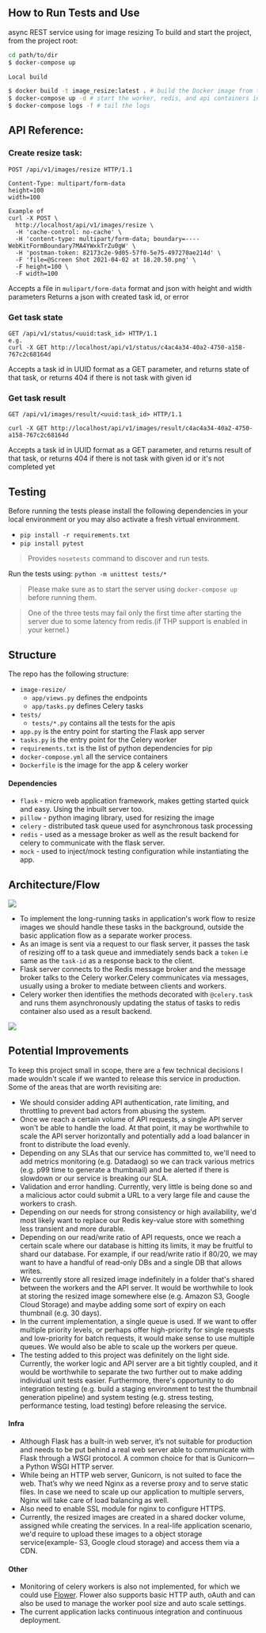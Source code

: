 ## How to Run Tests and Use
async REST service using for image resizing
To build and start the project, from the project root:
```bash
cd path/to/dir
$ docker-compose up

Local build

$ docker build -t image_resize:latest . # build the Docker image from the Dockerfile
$ docker-compose up -d # start the worker, redis, and api containers in the background
$ docker-compose logs -f # tail the logs
```

## API Reference:

### Create resize task:
```http request
POST /api/v1/images/resize HTTP/1.1

Content-Type: multipart/form-data
height=100
width=100

Example of 
curl -X POST \
  http://localhost/api/v1/images/resize \
  -H 'cache-control: no-cache' \
  -H 'content-type: multipart/form-data; boundary=----WebKitFormBoundary7MA4YWxkTrZu0gW' \
  -H 'postman-token: 82173c2e-9d05-57f0-5e75-497270ae214d' \
  -F 'file=@Screen Shot 2021-04-02 at 18.20.50.png' \
  -F height=100 \
  -F width=100

```
Accepts a file in `mulipart/form-data` format and json with height and width 
parameters
Returns a json with created task id, or error

### Get task state
```http request
GET /api/v1/status/<uuid:task_id> HTTP/1.1
e.g.
curl -X GET http://localhost/api/v1/status/c4ac4a34-40a2-4750-a158-767c2c68164d
```
Accepts a task id in UUID format as a GET parameter, and returns state of that 
task, or returns 404 if there is not task with given id

### Get task result
```http request
GET /api/v1/images/result/<uuid:task_id> HTTP/1.1

curl -X GET http://localhost/api/v1/images/result/c4ac4a34-40a2-4750-a158-767c2c68164d
```


Accepts a task id in UUID format as a GET parameter, and returns result of that 
task, or returns 404 if there is not task with given id or it's not completed
yet

## Testing
Before running the tests please install the following dependencies in your local environment or you may also activate a fresh virtual environment.
- `pip install -r requirements.txt`
- `pip install pytest`
>Provides `nosetests` command to discover and run tests.

Run the tests using: `python -m unittest tests/*`
> Please make sure as to start the server using `docker-compose up` before running them.

> One of the three tests may fail only the first time after starting the server due to some latency from redis.(if THP support is enabled in your kernel.)

## Structure
The repo has the following structure:
- `image-resize/`
  - `app/views.py` defines the endpoints
  - `app/tasks.py` defines Celery tasks
- `tests/`
  - `tests/*.py` contains all the tests for the apis
- `app.py` is the entry point for starting the Flask app server
- `tasks.py` is the entry point for the Celery worker
- `requirements.txt` is the list of python dependencies for pip
- `docker-compose.yml` all the service containers
- `Dockerfile` is the image for the app & celery worker

#### Dependencies
 - `flask` - micro web application framework, makes getting started quick and easy. Using the inbuilt server too.
 - `pillow` - python imaging library, used for resizing the image
 - `celery` - distributed task queue used for asynchronous task processing
 - `redis` - used as a message broker as well as the result backend for celery to communicate with the flask server.
-  `mock` - used to inject/mock testing configuration while instantiating the app.

## Architecture/Flow

<img src="./task_queue_03.svg">

- To implement the long-running tasks in application's work flow to resize images we should handle these tasks in the background, outside the basic application flow as a separate worker process.
- As an image is sent via a request to our flask server, it passes the task of resizing off to a task queue and immediately sends back a `token` i.e same as the `task-id` as a response back to the client.
- Flask server connects to the Redis message broker and the message broker talks to the Celery worker.Celery communicates via messages, usually using a broker to mediate between clients and workers. 
- Celery worker then identifies the methods decorated with `@celery.task` and runs them asynchronously updating the status of tasks to redis container also used as a result backend.

<img src="./architecture.png">


## Potential Improvements
To keep this project small in scope, there are a few technical decisions I made wouldn't scale if we wanted to release this service in production. Some of the areas that are worth revisiting are:
- We should consider adding API authentication, rate limiting, and throttling to prevent bad actors from abusing the system.
- Once we reach a certain volume of API requests, a single API server won't be able to handle the load. At that point, it may be worthwhile to scale the API server horizontally and potentially add a load balancer in front to distribute the load evenly.
- Depending on any SLAs that our service has committed to, we'll need to add metrics monitoring (e.g. Datadaog) so we can track various metrics (e.g. p99 time to generate a thumbnail) and be alerted if there is slowdown or our service is breaking our SLA.
- Validation and error handling. Currently, very little is being done so and a malicious actor could submit a URL to a very large file and cause the workers to crash.
- Depending on our needs for strong consistency or high availability, we'd most likely want to replace our Redis key-value store with something less transient and more durable.
- Depending on our read/write ratio of API requests, once we reach a certain scale where our database is hitting its limits, it may be fruitful to shard our database. For example, if our read/write ratio if 80/20, we may want to have a handful of read-only DBs and a single DB that allows writes.
- We currently store all resized image indefinitely in a folder that's shared between the workers and the API server. It would be worthwhile to look at storing the resized image somewhere else (e.g. Amazon S3, Google Cloud Storage) and maybe adding some sort of expiry on each thumbnail (e.g. 30 days).
- In the current implementation, a single queue is used. If we want to offer multiple priority levels, or perhaps offer high-priority for single requests and low-priority for batch requests, it would make sense to use multiple queues. We would also be able to scale up the workers per queue.
- The testing added to this project was definitely on the light side. Currently, the worker logic and API server are a bit tightly coupled, and it would be worthwhile to separate the two further out to make adding individual unit tests easier. Furthermore, there's opportunity to do integration testing (e.g. build a staging environment to test the thumbnail generation pipeline) and system testing (e.g. stress testing, performance testing, load testing) before releasing the service.


#### Infra
- Although Flask has a built-in web server, it’s not suitable for production and needs to be put behind a real web server able to communicate with Flask through a WSGI protocol. A common choice for that is Gunicorn— a Python WSGI HTTP server.
- While being an HTTP web server, Gunicorn, is not suited to face the web. That’s why we need Nginx as a reverse proxy and to serve static files. In case we need to scale up our application to multiple servers, Nginx will take care of load balancing as well.
- Also need to enable SSL module for nginx to configure HTTPS.
- Currently, the resized images are created in a shared docker volume, assigned while creating the services. In a real-life application scenario, we'd require to upload these images to a object storage service(example- S3, Google cloud storage) and access them via a CDN. 

#### Other
- Monitoring of celery workers is also not implemented, for which we could use [Flower](https://flower.readthedocs.io/en/latest/). Flower also supports basic HTTP auth, oAuth and can also be used to manage the worker pool size and auto scale settings.
- The current application lacks continuous integration and continuous deployment.
